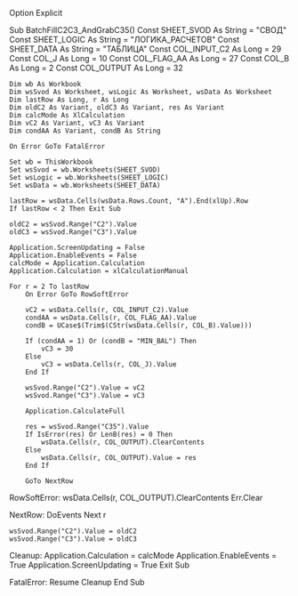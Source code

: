 Option Explicit

Sub BatchFillC2C3_AndGrabC35()
    Const SHEET_SVOD As String = "СВОД"
    Const SHEET_LOGIC As String = "ЛОГИКА_РАСЧЕТОВ"
    Const SHEET_DATA As String = "ТАБЛИЦА"
    Const COL_INPUT_C2 As Long = 29
    Const COL_J As Long = 10
    Const COL_FLAG_AA As Long = 27
    Const COL_B As Long = 2
    Const COL_OUTPUT As Long = 32

    Dim wb As Workbook
    Dim wsSvod As Worksheet, wsLogic As Worksheet, wsData As Worksheet
    Dim lastRow As Long, r As Long
    Dim oldC2 As Variant, oldC3 As Variant, res As Variant
    Dim calcMode As XlCalculation
    Dim vC2 As Variant, vC3 As Variant
    Dim condAA As Variant, condB As String

    On Error GoTo FatalError

    Set wb = ThisWorkbook
    Set wsSvod = wb.Worksheets(SHEET_SVOD)
    Set wsLogic = wb.Worksheets(SHEET_LOGIC)
    Set wsData = wb.Worksheets(SHEET_DATA)

    lastRow = wsData.Cells(wsData.Rows.Count, "A").End(xlUp).Row
    If lastRow < 2 Then Exit Sub

    oldC2 = wsSvod.Range("C2").Value
    oldC3 = wsSvod.Range("C3").Value

    Application.ScreenUpdating = False
    Application.EnableEvents = False
    calcMode = Application.Calculation
    Application.Calculation = xlCalculationManual

    For r = 2 To lastRow
        On Error GoTo RowSoftError

        vC2 = wsData.Cells(r, COL_INPUT_C2).Value
        condAA = wsData.Cells(r, COL_FLAG_AA).Value
        condB = UCase$(Trim$(CStr(wsData.Cells(r, COL_B).Value)))

        If (condAA = 1) Or (condB = "MIN_BAL") Then
            vC3 = 30
        Else
            vC3 = wsData.Cells(r, COL_J).Value
        End If

        wsSvod.Range("C2").Value = vC2
        wsSvod.Range("C3").Value = vC3

        Application.CalculateFull

        res = wsSvod.Range("C35").Value
        If IsError(res) Or LenB(res) = 0 Then
            wsData.Cells(r, COL_OUTPUT).ClearContents
        Else
            wsData.Cells(r, COL_OUTPUT).Value = res
        End If

        GoTo NextRow

RowSoftError:
        wsData.Cells(r, COL_OUTPUT).ClearContents
        Err.Clear

NextRow:
        DoEvents
    Next r

    wsSvod.Range("C2").Value = oldC2
    wsSvod.Range("C3").Value = oldC3

Cleanup:
    Application.Calculation = calcMode
    Application.EnableEvents = True
    Application.ScreenUpdating = True
    Exit Sub

FatalError:
    Resume Cleanup
End Sub
